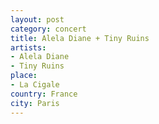 ```yaml
---
layout: post
category: concert
title: Alela Diane + Tiny Ruins
artists: 
- Alela Diane
- Tiny Ruins
place: 
- La Cigale
country: France
city: Paris
---
```


